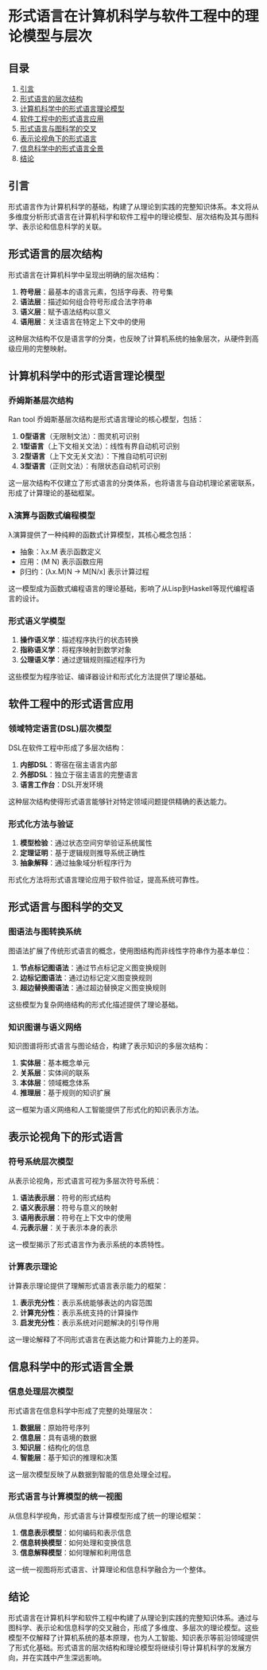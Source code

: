 # 形式语言在计算机科学与软件工程中的理论模型与层次

## 目录

1. [引言](#引言)
2. [形式语言的层次结构](#形式语言的层次结构)
3. [计算机科学中的形式语言理论模型](#计算机科学中的形式语言理论模型)
4. [软件工程中的形式语言应用](#软件工程中的形式语言应用)
5. [形式语言与图科学的交叉](#形式语言与图科学的交叉)
6. [表示论视角下的形式语言](#表示论视角下的形式语言)
7. [信息科学中的形式语言全景](#信息科学中的形式语言全景)
8. [结论](#结论)

## 引言

形式语言作为计算机科学的基础，构建了从理论到实践的完整知识体系。本文将从多维度分析形式语言在计算机科学和软件工程中的理论模型、层次结构及其与图科学、表示论和信息科学的关联。

## 形式语言的层次结构

形式语言在计算机科学中呈现出明确的层次结构：

1. **符号层**：最基本的语言元素，包括字母表、符号集
2. **语法层**：描述如何组合符号形成合法字符串
3. **语义层**：赋予语法结构以意义
4. **语用层**：关注语言在特定上下文中的使用

这种层次结构不仅是语言学的分类，也反映了计算机系统的抽象层次，从硬件到高级应用的完整映射。

## 计算机科学中的形式语言理论模型

### 乔姆斯基层次结构

Ran tool
乔姆斯基层次结构是形式语言理论的核心模型，包括：

1. **0型语言**（无限制文法）：图灵机可识别
2. **1型语言**（上下文相关文法）：线性有界自动机可识别
3. **2型语言**（上下文无关文法）：下推自动机可识别
4. **3型语言**（正则文法）：有限状态自动机可识别

这一层次结构不仅建立了形式语言的分类体系，也将语言与自动机理论紧密联系，形成了计算理论的基础框架。

### λ演算与函数式编程模型

λ演算提供了一种纯粹的函数式计算模型，其核心概念包括：

- 抽象：λx.M 表示函数定义
- 应用：(M N) 表示函数应用
- β归约：(λx.M)N → M[N/x] 表示计算过程

这一模型成为函数式编程语言的理论基础，影响了从Lisp到Haskell等现代编程语言的设计。

### 形式语义学模型

1. **操作语义学**：描述程序执行的状态转换
2. **指称语义学**：将程序映射到数学对象
3. **公理语义学**：通过逻辑规则描述程序行为

这些模型为程序验证、编译器设计和形式化方法提供了理论基础。

## 软件工程中的形式语言应用

### 领域特定语言(DSL)层次模型

DSL在软件工程中形成了多层次结构：

1. **内部DSL**：寄宿在宿主语言内部
2. **外部DSL**：独立于宿主语言的完整语言
3. **语言工作台**：DSL开发环境

这种层次结构使得形式语言能够针对特定领域问题提供精确的表达能力。

### 形式化方法与验证

1. **模型检验**：通过状态空间穷举验证系统属性
2. **定理证明**：基于逻辑规则推导系统正确性
3. **抽象解释**：通过抽象域分析程序行为

形式化方法将形式语言理论应用于软件验证，提高系统可靠性。

## 形式语言与图科学的交叉

### 图语法与图转换系统

图语法扩展了传统形式语言的概念，使用图结构而非线性字符串作为基本单位：

1. **节点标记图语法**：通过节点标记定义图变换规则
2. **边标记图语法**：通过边标记定义图变换规则
3. **超边替换图语法**：通过超边替换定义图变换规则

这些模型为复杂网络结构的形式化描述提供了理论基础。

### 知识图谱与语义网络

知识图谱将形式语言与图论结合，构建了表示知识的多层次结构：

1. **实体层**：基本概念单元
2. **关系层**：实体间的联系
3. **本体层**：领域概念体系
4. **推理层**：基于规则的知识扩展

这一框架为语义网络和人工智能提供了形式化的知识表示方法。

## 表示论视角下的形式语言

### 符号系统层次模型

从表示论视角，形式语言可视为多层次符号系统：

1. **语法表示层**：符号的形式结构
2. **语义表示层**：符号与意义的映射
3. **语用表示层**：符号在上下文中的使用
4. **元表示层**：关于表示本身的表示

这一模型揭示了形式语言作为表示系统的本质特性。

### 计算表示理论

计算表示理论提供了理解形式语言表示能力的框架：

1. **表示充分性**：表示系统能够表达的内容范围
2. **计算充分性**：表示系统支持的计算操作
3. **启发充分性**：表示系统对问题解决的引导作用

这一理论解释了不同形式语言在表达能力和计算能力上的差异。

## 信息科学中的形式语言全景

### 信息处理层次模型

形式语言在信息科学中形成了完整的处理层次：

1. **数据层**：原始符号序列
2. **信息层**：具有语境的数据
3. **知识层**：结构化的信息
4. **智能层**：基于知识的推理和决策

这一层次模型反映了从数据到智能的信息处理全过程。

### 形式语言与计算模型的统一视图

从信息科学视角，形式语言与计算模型形成了统一的理论框架：

1. **信息表示模型**：如何编码和表示信息
2. **信息转换模型**：如何处理和变换信息
3. **信息解释模型**：如何理解和利用信息

这一统一视图将形式语言、计算理论和信息科学融合为一个整体。

## 结论

形式语言在计算机科学和软件工程中构建了从理论到实践的完整知识体系。通过与图科学、表示论和信息科学的交叉融合，形成了多维度、多层次的理论模型。这些模型不仅解释了计算机系统的基本原理，也为人工智能、知识表示等前沿领域提供了形式化基础。形式语言的层次结构和理论模型将继续引导计算机科学的发展方向，并在实践中产生深远影响。
